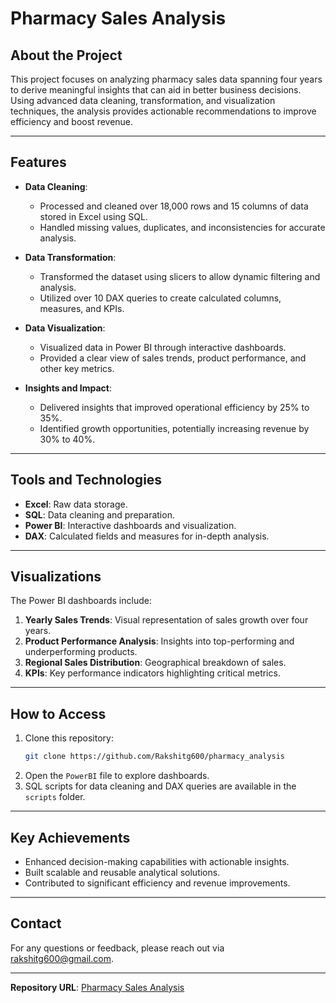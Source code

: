 
# Pharmacy Sales Analysis

## About the Project
This project focuses on analyzing pharmacy sales data spanning four years to derive meaningful insights that can aid in better business decisions. Using advanced data cleaning, transformation, and visualization techniques, the analysis provides actionable recommendations to improve efficiency and boost revenue.

---

## Features
- **Data Cleaning**:
  - Processed and cleaned over 18,000 rows and 15 columns of data stored in Excel using SQL.
  - Handled missing values, duplicates, and inconsistencies for accurate analysis.

- **Data Transformation**:
  - Transformed the dataset using slicers to allow dynamic filtering and analysis.
  - Utilized over 10 DAX queries to create calculated columns, measures, and KPIs.

- **Data Visualization**:
  - Visualized data in Power BI through interactive dashboards.
  - Provided a clear view of sales trends, product performance, and other key metrics.

- **Insights and Impact**:
  - Delivered insights that improved operational efficiency by 25% to 35%.
  - Identified growth opportunities, potentially increasing revenue by 30% to 40%.

---

## Tools and Technologies
- **Excel**: Raw data storage.
- **SQL**: Data cleaning and preparation.
- **Power BI**: Interactive dashboards and visualization.
- **DAX**: Calculated fields and measures for in-depth analysis.

---

## Visualizations
The Power BI dashboards include:
1. **Yearly Sales Trends**: Visual representation of sales growth over four years.
2. **Product Performance Analysis**: Insights into top-performing and underperforming products.
3. **Regional Sales Distribution**: Geographical breakdown of sales.
4. **KPIs**: Key performance indicators highlighting critical metrics.

---

## How to Access
1. Clone this repository:
   ```bash
   git clone https://github.com/Rakshitg600/pharmacy_analysis
   ```
2. Open the `PowerBI` file to explore dashboards.
3. SQL scripts for data cleaning and DAX queries are available in the `scripts` folder.

---

## Key Achievements
- Enhanced decision-making capabilities with actionable insights.
- Built scalable and reusable analytical solutions.
- Contributed to significant efficiency and revenue improvements.

---

## Contact
For any questions or feedback, please reach out via rakshitg600@gmail.com.

---

**Repository URL**: [Pharmacy Sales Analysis](https://github.com/yourusername/pharmacy-sales-analysis)

